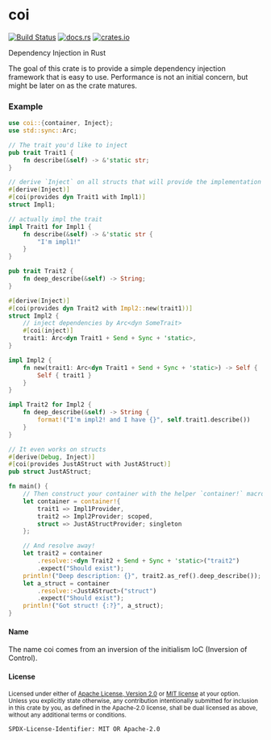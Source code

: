 # coi

[![Build Status](https://travis-ci.org/Nashenas88/coi.svg?branch=master)](https://travis-ci.org/Nashenas88/coi)
[![docs.rs](https://docs.rs/coi/badge.svg)](https://docs.rs/coi)
[![crates.io](https://img.shields.io/crates/v/coi.svg)](https://crates.io/crates/coi)

Dependency Injection in Rust

The goal of this crate is to provide a simple dependency injection framework
that is easy to use. Performance is not an initial concern, but might be later
on as the crate matures.

### Example 

```rust
use coi::{container, Inject};
use std::sync::Arc;

// The trait you'd like to inject
pub trait Trait1 {
    fn describe(&self) -> &'static str;
}

// derive `Inject` on all structs that will provide the implementation
#[derive(Inject)]
#[coi(provides dyn Trait1 with Impl1)]
struct Impl1;

// actually impl the trait
impl Trait1 for Impl1 {
    fn describe(&self) -> &'static str {
        "I'm impl1!"
    }
}

pub trait Trait2 {
    fn deep_describe(&self) -> String;
}

#[derive(Inject)]
#[coi(provides dyn Trait2 with Impl2::new(trait1))]
struct Impl2 {
    // inject dependencies by Arc<dyn SomeTrait>
    #[coi(inject)]
    trait1: Arc<dyn Trait1 + Send + Sync + 'static>,
}

impl Impl2 {
    fn new(trait1: Arc<dyn Trait1 + Send + Sync + 'static>) -> Self {
        Self { trait1 }
    }
}

impl Trait2 for Impl2 {
    fn deep_describe(&self) -> String {
        format!("I'm impl2! and I have {}", self.trait1.describe())
    }
}

// It even works on structs
#[derive(Debug, Inject)]
#[coi(provides JustAStruct with JustAStruct)]
pub struct JustAStruct;

fn main() {
    // Then construct your container with the helper `container!` macro
    let container = container!{
        trait1 => Impl1Provider,
        trait2 => Impl2Provider; scoped,
        struct => JustAStructProvider; singleton
    };

    // And resolve away!
    let trait2 = container
        .resolve::<dyn Trait2 + Send + Sync + 'static>("trait2")
        .expect("Should exist");
    println!("Deep description: {}", trait2.as_ref().deep_describe());
    let a_struct = container
        .resolve::<JustAStruct>("struct")
        .expect("Should exist");
    println!("Got struct! {:?}", a_struct);
}
```

#### Name

The name coi comes from an inversion of the initialism IoC (Inversion of
Control).

#### License

<sup>
Licensed under either of <a href="LICENSE.Apache-2.0">Apache License, Version
2.0</a> or <a href="LICENSE.MIT">MIT license</a> at your option.
</sup>

<br/>

<sub>
Unless you explicitly state otherwise, any contribution intentionally submitted
for inclusion in this crate by you, as defined in the Apache-2.0 license, shall
be dual licensed as above, without any additional terms or conditions.
</sub>

`SPDX-License-Identifier: MIT OR Apache-2.0`
